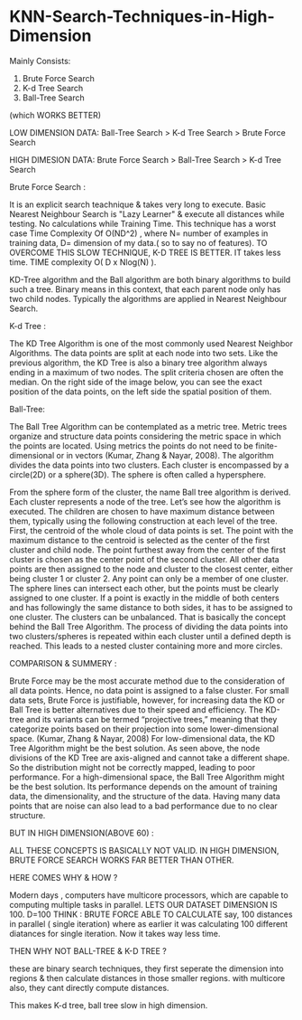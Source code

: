 # KNN-Search-Techniques-in-High-Dimension


Mainly Consists:
  1) Brute Force Search
  2) K-d Tree Search 
  3) Ball-Tree Search


(which WORKS BETTER)

LOW DIMENSION DATA: Ball-Tree Search > K-d Tree Search > Brute Force Search 




HIGH DIMESION DATA: Brute Force Search > Ball-Tree Search > K-d Tree Search 







Brute Force Search :

 It is an explicit search teachnique & takes very long to execute. Basic Nearest Neighbour Search is "Lazy Learner" & execute all distances while testing.
 No calculations while Training Time. This technique has a worst case Time Complexity Of O(ND^2) , where N= number of examples in training data, D= dimension of my data.( so to say no of features).
 TO OVERCOME THIS SLOW TECHNIQUE, K-D TREE IS BETTER. IT takes less time. TIME complexity O( D x Nlog(N) ). 











KD-Tree algorithm and the Ball algorithm are both binary algorithms to build such a tree. Binary means in this context, that each parent node only has two child nodes. Typically the algorithms are applied in Nearest Neighbour Search.









K-d Tree :

The KD Tree Algorithm is one of the most commonly used Nearest Neighbor Algorithms. The data points are split at each node into two sets. Like the previous algorithm, the KD Tree is also a binary tree algorithm always ending in a maximum of two nodes. The split criteria chosen are often the median. On the right side of the image below, you can see the exact position of the data points, on the left side the spatial position of them.






Ball-Tree:

The Ball Tree Algorithm can be contemplated as a metric tree. Metric trees organize and structure data points considering the metric space in which the points are located. Using metrics the points do not need to be finite-dimensional or in vectors (Kumar, Zhang & Nayar, 2008).
The algorithm divides the data points into two clusters. Each cluster is encompassed by a circle(2D) or a sphere(3D). The sphere is often called a hypersphere.

From the sphere form of the cluster, the name Ball tree algorithm is derived. Each cluster represents a node of the tree. Let’s see how the algorithm is executed.
The children are chosen to have maximum distance between them, typically using the following construction at each level of the tree.
First, the centroid of the whole cloud of data points is set. The point with the maximum distance to the centroid is selected as the center of the first cluster and child node. The point furthest away from the center of the first cluster is chosen as the center point of the second cluster. All other data points are then assigned to the node and cluster to the closest center, either being cluster 1 or cluster 2. Any point can only be a member of one cluster. The sphere lines can intersect each other, but the points must be clearly assigned to one cluster. If a point is exactly in the middle of both centers and has followingly the same distance to both sides, it has to be assigned to one cluster. The clusters can be unbalanced. That is basically the concept behind the Ball Tree Algorithm. The process of dividing the data points into two clusters/spheres is repeated within each cluster until a defined depth is reached. This leads to a nested cluster containing more and more circles.












COMPARISON & SUMMERY :

Brute Force may be the most accurate method due to the consideration of all data points. Hence, no data point is assigned to a false cluster. For small data sets, Brute Force is justifiable, however, for increasing data the KD or Ball Tree is better alternatives due to their speed and efficiency.
The KD-tree and its variants can be termed “projective trees,” meaning that they categorize points based on their projection into some lower-dimensional space. (Kumar, Zhang & Nayar, 2008)
For low-dimensional data, the KD Tree Algorithm might be the best solution. As seen above, the node divisions of the KD Tree are axis-aligned and cannot take a different shape. So the distribution might not be correctly mapped, leading to poor performance.
For a high-dimensional space, the Ball Tree Algorithm might be the best solution. Its performance depends on the amount of training data, the dimensionality, and the structure of the data. Having many data points that are noise can also lead to a bad performance due to no clear structure.



BUT IN HIGH DIMENSION(ABOVE 60) :

ALL THESE CONCEPTS IS BASICALLY NOT VALID. IN HIGH DIMENSION, BRUTE FORCE SEARCH WORKS FAR BETTER THAN OTHER.

HERE COMES WHY & HOW ?

Modern days , computers have multicore processors, which are capable to computing multiple tasks in parallel.
LETS OUR DATASET DIMENSION IS 100. D=100
THINK : BRUTE FORCE ABLE TO CALCULATE say, 100 distances in parallel ( single iteration) where as earlier it was calculating 100 different diatances for single iteration.
        Now it takes way less time.
        
THEN WHY NOT BALL-TREE & K-D TREE ?

these are binary search techniques, they first seperate the dimension into regions & then calculate distances in those smaller regions.
with multicore also, they cant directly compute distances.

This makes K-d tree, ball tree slow in high dimension.
